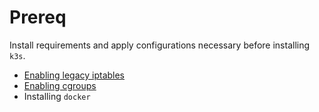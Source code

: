 # Prereq

Install requirements and apply configurations necessary before installing `k3s`.

- [Enabling legacy iptables](https://rancher.com/docs/k3s/latest/en/advanced/#enabling-legacy-iptables-on-raspbian-buster)
- [Enabling cgroups](https://rancher.com/docs/k3s/latest/en/advanced/#enabling-cgroups-for-raspbian-buster)
- Installing `docker`